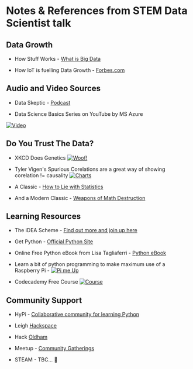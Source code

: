 # Notes & References from STEM Data Scientist talk




## Data Growth

* How Stuff Works - [What is Big Data](https://computer.howstuffworks.com/internet/basics/what-is-big-data-1.htm) 

* How IoT is fuelling Data Growth - [Forbes.com](https://www.forbes.com/sites/louiscolumbus/2017/12/10/2017-roundup-of-internet-of-things-forecasts/)



## Audio and Video Sources

* Data Skeptic - [Podcast](https://dataskeptic.com/)

* Data Science Basics Series on YouTube by MS Azure 

[![Video](https://i.ytimg.com/an_webp/0XyV91VYrDs/mqdefault_6s.webp?du=3000&sqp=CNShktQF&rs=AOn4CLD1fluDCdCBi9PJ-XjC2P4Ex4OkPA)](https://youtu.be/0XyV91VYrDs)



## Do You Trust The Data?

* XKCD Does Genetics [![Woof!](https://imgs.xkcd.com/comics/genetic_testing.png)](https://xkcd.com/1706)

* Tyler Vigen's Spurious Corelations are a great way of showing corelation != causality [![Charts](http://www.tylervigen.com/images/spurious-correlations.png)](http://www.tylervigen.com/spurious-correlations)

* A Classic - [How to Lie with Statistics](https://wordery.com/how-to-lie-with-statistics-darrell-huff-9780140136296)

* And a Modern Classic - [Weapons of Math Destruction](https://wordery.com/weapons-of-math-destruction-cathy-oneil-9780141985411)

## Learning Resources

* The iDEA Scheme - [Find out more and join up here](https://idea.org.uk/#big-idea)

* Get Python - [Official Python Site](https://www.python.org/)

* Online Free Python eBook from Lisa Tagliaferri - [Python eBook](http://do.co/python-book)

* Learn a bit of python programming to make maximum use of a Raspberry Pi - [![Pi me Up](https://www.raspberrypi.org/app/uploads/2017/05/Raspberry-Pi-3-Ports-1-1833x1080.jpg)](https://www.raspberrypi.org/)

* Codecademy Free Course [![Course](https://production.cdmycdn.com/webpack/4bef5020e69a6464ebd9dabe087cb809.svg)](https://www.codecademy.com/learn/learn-python)

## Community Support

* HyPi - [Collaborative community for learning Python](http://www.hipy.uk/)

* Leigh [Hackspace](https://twitter.com/leigh_hackspace)

* Hack [Oldham](https://hackoldham.com/about-us/)

* Meetup - [Community Gatherings](https://www.meetup.com/)

* STEAM - TBC...
:rocket:
